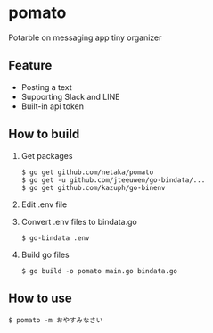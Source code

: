 # pomato
Potarble on messaging app tiny organizer

## Feature
- Posting a text
- Supporting Slack and LINE
- Built-in api token

## How to build
1. Get packages

    ```
    $ go get github.com/netaka/pomato
    $ go get -u github.com/jteeuwen/go-bindata/...
    $ go get github.com/kazuph/go-binenv
    ```

1. Edit .env file
1. Convert .env files to bindata.go

    ```
    $ go-bindata .env
    ```

1. Build go files
   
   ```
   $ go build -o pomato main.go bindata.go
   ```

## How to use
```
$ pomato -m おやすみなさい
```
